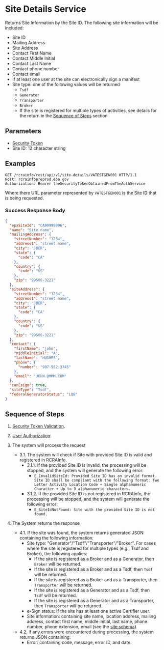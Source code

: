 # Site Details Service

Returns Site Information by the Site ID. The following site information will be included:

- Site ID
- Mailing Address
- Site Address
- Contact First Name
- Contact Middle Initial
- Contact Last Name
- Contact phone number
- Contact email
- If at least one user at the site can electronically sign a manifest
- Site type: one of the following values will be returned
  - `Tsdf`
  - `Generator`
  - `Transporter`
  - `Broker`
  - If the site is registered for multiple types of activities, see details for the return in
    the [Sequence of Steps](#sequence-of-steps)
    section

## Parameters

- [Security Token](../authentication.md#security-tokens)
- Site ID: 12 character string

## Examples

```http
GET /rcrainfo/rest/api/v1/site-details/VATESTGEN001 HTTP/1.1
Host: rcrainfopreprod.epa.gov
Authorization: Bearer theSecurityTokenObtainedFromTheAuthService

```

Where there URL parameter represented by `VATESTGEN001` is the Site ID that is being requested.

### Success Response Body

```json
{
  "epaSiteId": "CA99999996",
  "name": "Site name",
  "mailingAddress": {
    "streetNumber": "1234",
    "address1": "street name",
    "city": "JBER",
    "state": {
      "code": "CA"
    },
    "country": {
      "code": "US"
    },
    "zip": "99506-3221"
  },
  "siteAddress": {
    "streetNumber": "1234",
    "address1": "street name",
    "city": "JBER",
    "state": {
      "code": "CA"
    },
    "country": {
      "code": "US"
    },
    "zip": "99506-3221"
  },
  "contact": {
    "firstName": "john",
    "middleInitial": "A",
    "lastName": "HUGHES",
    "phone": {
      "number": "907-552-3745"
    },
    "email": "JOHN.@MMM.COM"
  },
  "canEsign": true,
  "siteType": "Tsdf",
  "federalGeneratorStatus": "LQG"
}
```

## Sequence of Steps

1. [Security Token Validation](../authentication.md#security-token-validation).
2. [User Authorization](../authentication.md#user-authorization).
3. The system will process the request

   - 3.1. The system will check if Site with provided Site ID is valid and registered in RCRAInfo.
     - 3.1.1. If the provided Site ID is invalid, the processing will be stopped, and the system will generate the
       following error:
       - `E_InvalidSiteId: Provided Site ID has an invalid format. Site ID shall be compliant with the following
format: Two Letter Activity Location Code + Single alphanumeric Character + Up to 9 alphanumeric
characters.`
     - 3.1.2. If the provided Site ID is not registered in RCRAInfo, the processing will be stopped, and the system
       will generate the following error:
       - `E_SiteIdNotFound: Site with the provided Site ID is not found.`

4. The System returns the response

   - 4.1. If the site was found, the system returns generated JSON containing the following information:
     - Site type: "Generator"/"Tsdf"/"Transporter"/"Broker". For cases
       where the site is registered for multiple types (e.g., Tsdf and Broker), the following applies:
       - If the site is registered as a Broker and as a Generator, then `Broker` will be returned.
       - If the site is registered as a Broker and as a Tsdf, then `Tsdf` will be returned.
       - If the site is registered as a Broker and as a Transporter, then `Transporter` will be returned.
       - If the site is registered as a Generator and as a Tsdf, then `Tsdf` will be returned.
       - If the site is registered as a Generator and as a Transporter, then `Transporter` will be returned.
     - e-Sign status: If the site has at least one active Certifier user.
     - Site information: containing site name, location address, mailing address, contact first name, middle initial,
       last name, phone number, phone extension, email (see
       the [site schema](https://github.com/USEPA/e-manifest/blob/master/Services-Information/Schema/site.json)).
   - 4.2. If any errors were encountered during processing, the system returns JSON containing:
     - Error: containing code, message, error ID, and date.
